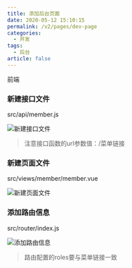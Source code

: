 ```yaml
---
title: 添加后台页面
date: 2020-05-12 15:10:15
permalink: /v2/pages/dev-page
categories: 
  - 开发
tags: 
  - 后台
article: false
---
```


前端

### 新建接口文件

src/api/member.js

<img :src="$withBase('/img-v2/dev/adminwebapi.jpg')" alt="新建接口文件">

> 注意接口函数的url参数值：/菜单链接

### 新建页面文件

src/views/member/member.vue

<img :src="$withBase('/img-v2/dev/adminwebpage.jpg')" alt="新建页面文件">

### 添加路由信息

src/router/index.js

<img :src="$withBase('/img-v2/dev/adminwebrouter.jpg')" alt="添加路由信息">

> 路由配置的roles要与菜单链接一致
